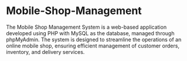 # Mobile-Shop-Management
The Mobile Shop Management System is a web-based application developed using PHP with MySQL as the database, managed through phpMyAdmin. The system is designed to streamline the operations of an online mobile shop, ensuring efficient management of customer orders, inventory, and delivery services.
